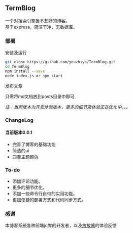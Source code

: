 ## TermBlog

一个对搜索引擎极不友好的博客。  
基于express，简洁干净，无数据库。  

### 部署

安装及运行

```bash
git clone https://github.com/youzhiye/TermBlog.git
cd TermBlog
npm install --save 
node index.js or npm start
```  

发布文章

只需将md文档放到posts目录中即可.

*注：当前版本为开发体验版本，更多的细节及体验正在优化中。。。*  
### ChangeLog

#### 当前版本0.0.1  

* 完善了博客的基础功能    
* 简洁的ui  
* 四套主题颜色

### To-do

* 添加评论功能。  
* 更多的细节优化。 
* 添加一些命令行自带的实用功能。  
* 更加便捷的部署方式和代码同步方式。 

### 感谢
本博客系统各种前端jq库的开发者，以及[放放酱](https://godeep.pro)的体验反馈
